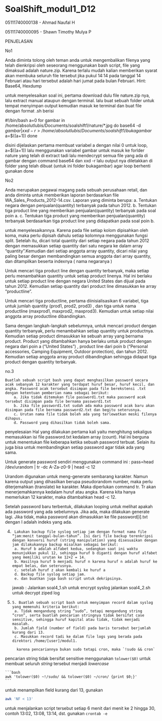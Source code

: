 # SoalShift_modul1_D12

05111740000138 - Ahmad Naufal H

05111740000095 - Shawn Timothy Mulya P


PENJELASAN

No1

Anda diminta tolong oleh teman anda untuk mengembalikan filenya yang telah dienkripsi oleh seseorang menggunakan bash script, file yang dimaksud adalah nature.zip. Karena terlalu mudah kalian memberikan syarat akan membuka seluruh file tersebut jika pukul 14:14 pada tanggal 14 Februari atau hari tersebut adalah hari jumat pada bulan Februari.
Hint: Base64, Hexdump

untuk menyelesaikan soal ini, pertama download dulu file nature.zip nya, lalu extract manual ataupun dengan terminal.
lalu buat sebuah folder untuk tempat menyimpan output
kemudian masuk ke terminal dan buat file dengan format .sh berisi


#!/bin/bash
a=0
for gambar in /home/absolutlubis/Documents/soalshift1/nature/*.jpg
do
base64 -d $gambar | xxd -r > /home/absolutlubis/Documents/soalshift1/bukagambar$
a=$((a+1))
done


disini dijelaskan pertama membuat variabel a dengan nilai 0 untuk loop, a=$((a+1))
lalu menggunakan variabel gambar untuk masuk ke forlder nature yang telah di extract tadi
lalu mendecrypt semua file yang ada di gambar dengan command base64 dan xxd -r lalu output nya diletakkan di folder yang telah dibuat (untuk ini folder bukagambar)
agar loop berhenti gunakan done




No2

   Anda merupakan pegawai magang pada sebuah perusahaan retail, dan anda diminta untuk memberikan laporan berdasarkan file WA_Sales_Products_2012-14.csv. Laporan yang diminta berupa:
        a. Tentukan negara dengan penjualan(quantity) terbanyak pada tahun 2012.
        b. Tentukan tiga product line yang memberikan penjualan(quantity) terbanyak pada soal poin a.
        c. Tentukan tiga product yang memberikan penjualan(quantity) terbanyak berdasarkan tiga product line yang didapatkan pada soal poin b.
   
   untuk menyelesaikannya.
   Karena pada file setiap kolom dipisahkan oleh koma, maka perlu dipisah dahulu setiap kolomnya menggunakan fungsi split. Setelah itu, dicari total quantity dari setiap negara pada tahun 2012 dengan memasukkan setiap quantity dari satu negara ke dalam array “quantity”.Kemudian dari setiap anggota array quantity, dicari nilai yang paling besar dengan membandingkan semua anggota dari array quantity, dan ditampilkan beserta indexnya ( nama negaranya )

Untuk mencari tiga product line dengan quantity terbanyak, maka setiap perlu menambahkan quantity untuk setiap product linenya. Hal ini berlaku untuk setiap product line dengan negara United States dan dijual pada tahun 2012. Kemudian setiap quantity dari product line dimasukkan ke array “productline”.

Untuk mencari tiga productline, pertama diinisialisasikan 6 variabel, tiga untuk jumlah quantity (prod1, prod2, prod3) , dan tiga untuk nama productline (maxprod1, maxprod2, maxprod3). Kemudian untuk setiap nilai anggota array productline dibandingkan.

Sama dengan langkah-langkah sebelumnya, untuk mencari product dengan quantity terbanyak, perlu menambahkan setiap quantity untuk productnya. Kemudian setiap product dimasukkan ke sebuah array yang bernama product. Product yang ditambahkan hanya berlaku untuk product dengan negara dari poin a (“United States”) , product line dari poin b (“Personal accessories, Camping Equipment, Outdoor protection), dan tahun 2012. Kemudian setiap anggota array product dibandingkan sehingga didapat tiga product dengan quantity terbanyak.

no.3

    Buatlah sebuah script bash yang dapat menghasilkan password secara acak sebanyak 12 karakter yang terdapat huruf besar, huruf kecil, dan angka. Password acak tersebut disimpan pada file berekstensi .txt dengan ketentuan pemberian nama sebagai berikut:
        a. Jika tidak ditemukan file password1.txt maka password acak tersebut disimpan pada file bernama password1.txt
        b. Jika file password1.txt sudah ada maka password acak baru akan disimpan pada file bernama password2.txt dan begitu seterusnya.
        c. Urutan nama file tidak boleh ada yang terlewatkan meski filenya dihapus.
        d. Password yang dihasilkan tidak boleh sama.
        
   penyelesaian
   Hal yang dilakukan pertama kali yaitu menghitung sekaligus memasukkan isi file password.txt kedalam array (count). Hal ini berguna untuk menentukan file keberapa ketika sebuah password terbuat. Selain itu juga bisa untuk membandingkan setiap password agar tidak ada yang sama.

Untuk generate password sendiri menggunakan command ini : pass=head /dev/urandom | tr -dc A-Za-z0-9 | head -c 12

Urandom digunakan untuk meng-generate sembarang karakter. Namun karena output yang dihasilkan berupa pseudorandom number, maka perlu diterjemahkan (translate) ke karakter. Maka diperlukan command tr. Tr akan menerjemahkannya kedalam huruf atau angka. Karena kita hanya memerlukan 12 karakter, maka ditambahkan head -c 12.

Setelah password baru terbentuk, dilakukan looping untuk melihat apakah ada password yang ada sebelumnya. Jika ada, maka dilakukan generate lagi. Jika tidak, maka password akan dimasukkan ke file password[i].txt dengan I adalah indeks yang ada.

4.      Lakukan backup file syslog setiap jam dengan format nama file “jam:menit tanggal-bulan-tahun”. Isi dari file backup terenkripsi dengan konversi huruf (string manipulation) yang disesuaikan dengan jam dilakukannya backup misalkan sebagai berikut:
        a. Huruf b adalah alfabet kedua, sedangkan saat ini waktu menunjukkan pukul 12, sehingga huruf b diganti dengan huruf alfabet yang memiliki urutan ke 12+2 = 14.
        b. Hasilnya huruf b menjadi huruf n karena huruf n adalah huruf ke empat belas, dan seterusnya. 
        c. setelah huruf z akan kembali ke huruf a
        d. Backup file syslog setiap jam.
        e. dan buatkan juga bash script untuk dekripsinya.
      jawab : Jalankan soal4_1.sh untuk encrypt syslog
               jalankan soal4_2.sh untuk decrypt ziped log
               
5.     5. Buatlah sebuah script bash untuk menyimpan record dalam syslog yang memenuhi kriteria berikut:
        a. Tidak mengandung string “sudo”, tetapi mengandung string “cron”, serta buatlah pencarian stringnya tidak bersifat case sensitive, sehingga huruf kapital atau tidak, tidak menjadi masalah.
        b. Jumlah field (number of field) pada baris tersebut berjumlah kurang dari 13.
        c. Masukkan record tadi ke dalam file logs yang berada pada direktori /home/[user]/modul1.
        
         karena pencariannya bukan sudo tetapi cron, maka `!sudo && cron`
 pencarian string tidak bersifat sensitive menggunakan `tolower($0)` untuk membuat seluruh *string* tersebut menjadi *lowercase* 

    ```bash
    awk 'tolower($0) ~!/sudo/ && tolower($0) ~/cron/ {print $0;}'
    ```

 untuk menampilkan field kurang dari 13, gunakan

   ```bash
   awk 'NF < 13'
   ```

 untuk menjalankan script tersebut setiap 6 menit dari menit ke 2 hingga 30, contoh 13:02, 13:08, 13:14, dst. gunakan `crontab -e`
